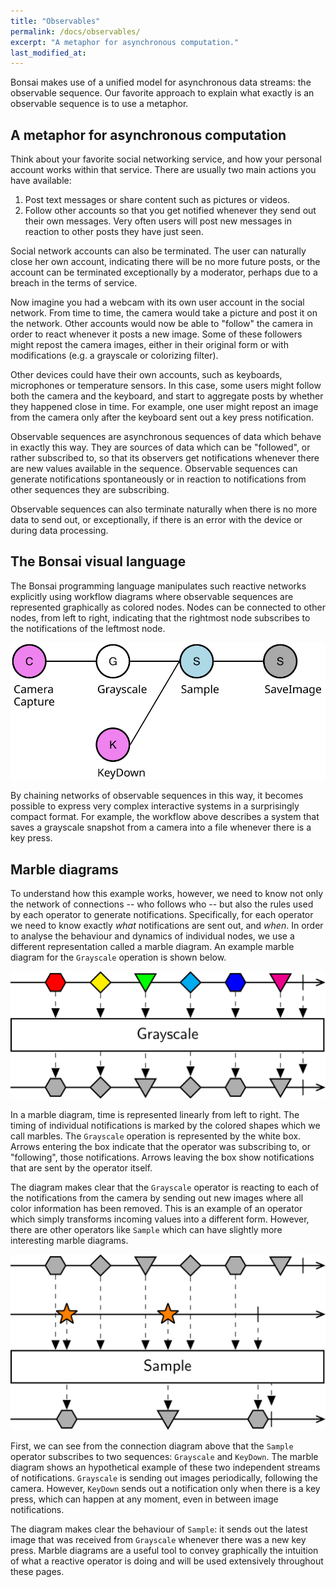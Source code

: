 ```yaml
---
title: "Observables"
permalink: /docs/observables/
excerpt: "A metaphor for asynchronous computation."
last_modified_at: 
---
```


Bonsai makes use of a unified model for asynchronous data streams: the observable sequence. Our favorite approach to explain what exactly is an observable sequence is to use a metaphor.

## A metaphor for asynchronous computation

Think about your favorite social networking service, and how your personal account works within that service. There are usually two main actions you have available:

1. Post text messages or share content such as pictures or videos.
2. Follow other accounts so that you get notified whenever they send out their own messages. Very often users will post new messages in reaction to other posts they have just seen.

Social network accounts can also be terminated. The user can naturally close her own account, indicating there will be no more future posts, or the account can be terminated exceptionally by a moderator, perhaps due to a breach in the terms of service.

Now imagine you had a webcam with its own user account in the social network. From time to time, the camera would take a picture and post it on the network. Other accounts would now be able to "follow" the camera in order to react whenever it posts a new image. Some of these followers might repost the camera images, either in their original form or with modifications (e.g. a grayscale or colorizing filter).

Other devices could have their own accounts, such as keyboards, microphones or temperature sensors. In this case, some users might follow both the camera and the keyboard, and start to aggregate posts by whether they happened close in time. For example, one user might repost an image from the camera only after the keyboard sent out a key press notification.

Observable sequences are asynchronous sequences of data which behave in exactly this way. They are sources of data which can be "followed", or rather subscribed to, so that its observers get notifications whenever there are new values available in the sequence. Observable sequences can generate notifications spontaneously or in reaction to notifications from other sequences they are subscribing.

Observable sequences can also terminate naturally when there is no more data to send out, or exceptionally, if there is an error with the device or during data processing.

## The Bonsai visual language

The Bonsai programming language manipulates such reactive networks explicitly using workflow diagrams where observable sequences are represented graphically as colored nodes. Nodes can be connected to other nodes, from left to right, indicating that the rightmost node subscribes to the notifications of the leftmost node.

![Example workflow](/assets/images/sampleframe.svg)

By chaining networks of observable sequences in this way, it becomes possible to express very complex interactive systems in a surprisingly compact format. For example, the workflow above describes a system that saves a grayscale snapshot from a camera into a file whenever there is a key press.

## Marble diagrams

To understand how this example works, however, we need to know not only the network of connections -- who follows who -- but also the rules used by each operator to generate notifications. Specifically, for each operator we need to know exactly *what* notifications are sent out, and *when*. In order to analyse the behaviour and dynamics of individual nodes, we use a different representation called a marble diagram. An example marble diagram for the `Grayscale` operation is shown below.

![Grayscale operator](/assets/images/grayscale.svg)

In a marble diagram, time is represented linearly from left to right. The timing of individual notifications is marked by the colored shapes which we call marbles. The `Grayscale` operation is represented by the white box. Arrows entering the box indicate that the operator was subscribing to, or "following", those notifications. Arrows leaving the box show notifications that are sent by the operator itself.

The diagram makes clear that the `Grayscale` operator is reacting to each of the notifications from the camera by sending out new images where all color information has been removed. This is an example of an operator which simply transforms incoming values into a different form. However, there are other operators like `Sample` which can have slightly more interesting marble diagrams.

![Sample operator](/assets/images/sample.svg)

First, we can see from the connection diagram above that the `Sample` operator subscribes to two sequences: `Grayscale` and `KeyDown`. The marble diagram shows an hypothetical example of these two independent streams of notifications. `Grayscale` is sending out images periodically, following the camera. However, `KeyDown` sends out a notification only when there is a key press, which can happen at any moment, even in between image notifications.

The diagram makes clear the behaviour of `Sample`: it sends out the latest image that was received from `Grayscale` whenever there was a new key press. Marble diagrams are a useful tool to convey graphically the intuition of what a reactive operator is doing and will be used extensively throughout these pages.